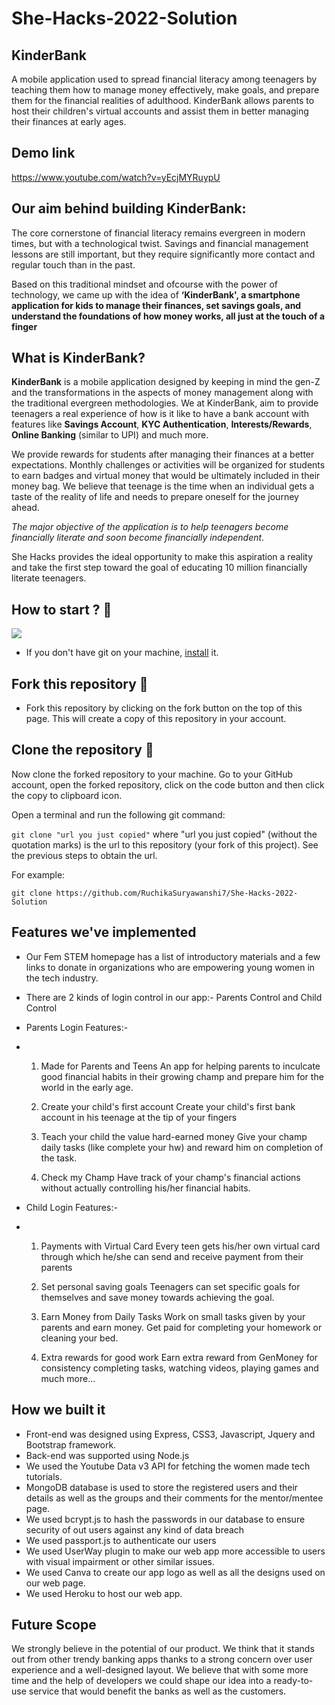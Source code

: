 # She-Hacks-2022-Solution

## KinderBank

A mobile application used to spread financial literacy among teenagers by teaching them how to manage money effectively, make goals, and prepare them for the financial realities of adulthood. KinderBank allows parents to host their children's virtual accounts and assist them in better managing their finances at early ages. 

## Demo link
https://www.youtube.com/watch?v=yEcjMYRuypU

## Our aim behind building KinderBank:

The core cornerstone of financial literacy remains evergreen in modern times, but with a technological twist. Savings and financial management lessons are still important, but they require significantly more contact and regular touch than in the past.

Based on this traditional mindset and ofcourse with the power of technology, we came up with the idea of **‘KinderBank', a smartphone application for kids to manage their finances, set savings goals, and understand the foundations of how money works, all just at the touch of a finger**

## What is KinderBank?

**KinderBank** is a mobile application designed by keeping in mind the gen-Z and the transformations in the aspects of money management along with the traditional 
evergreen methodologies. We at KinderBank, aim to provide teenagers a real experience of how is it like to have a bank account with features like **Savings Account**, 
**KYC Authentication**, **Interests/Rewards**, **Online Banking** (similar to UPI) and much more. 

We provide rewards for students after managing their finances at a better expectations. Monthly challenges or activities will be organized for students to earn badges and virtual money that would be ultimately included in their money bag.
We believe that teenage is the time when an individual gets a taste of the reality of life and needs to prepare oneself for the journey ahead. 

*The major objective of the application is to help teenagers become financially literate and soon become financially independent*. 

She Hacks provides the ideal opportunity to make this aspiration a reality and take the first step toward the goal of educating 10 million financially literate teenagers.

## How to start ? 🎪
![](http://pa1.narvii.com/6468/75242fadf2cc1df5ca1f5f8a1906a6a9db572dca_00.gif)
- If you don't have git on your machine, [install](https://docs.github.com/en/github/getting-started-with-github/set-up-git) it.

## Fork this repository 🚀
- Fork this repository by clicking on the fork button on the top of this page. This will create a copy of this repository in your account.

## Clone the repository 🏁
Now clone the forked repository to your machine. Go to your GitHub account, open the forked repository, click on the code button and then click the copy to clipboard icon.

Open a terminal and run the following git command:

`git clone "url you just copied"`
where "url you just copied" (without the quotation marks) is the url to this repository (your fork of this project). See the previous steps to obtain the url.

For example:

`git clone https://github.com/RuchikaSuryawanshi7/She-Hacks-2022-Solution`

## Features we've implemented
- Our Fem STEM homepage has a list of introductory materials and a few links to donate in organizations who are empowering young women in the tech industry.
- There are 2 kinds of login control in our app:- Parents Control and Child Control
- Parents Login Features:-
- 1. Made for Parents and Teens
     An app for helping parents to inculcate good financial habits in their growing champ and prepare him for the world in the early age.

  2. Create your child's first account
     Create your child's first bank account in his teenage at the tip of your fingers

  3. Teach your child the value hard-earned money
     Give your champ daily tasks (like complete your hw) and reward him on completion of the task.

  4. Check my Champ
     Have track of your champ's financial actions without actually controlling his/her financial habits.
     
- Child Login Features:-
- 1. Payments with Virtual Card
     Every teen gets his/her own virtual card through which he/she can send and receive payment from their parents

  2. Set personal saving goals
     Teenagers can set specific goals for themselves and save money towards achieving the goal.

  3. Earn Money from Daily Tasks
     Work on small tasks given by your parents and earn money. Get paid for completing your homework or cleaning your bed.

  4. Extra rewards for good work
     Earn extra reward from GenMoney for consistency completing tasks, watching videos, playing games and much more...


## How we built it
- Front-end was designed using Express, CSS3, Javascript, Jquery and Bootstrap framework.
- Back-end was supported using Node.js
- We used the Youtube Data v3 API for fetching the women made tech tutorials.
- MongoDB database is used to store the registered users and their details as well as the groups and their comments for the mentor/mentee page.
- We used bcrypt.js to hash the passwords in our database to ensure security of out users against any kind of data breach
- We used passport.js to authenticate our users
- We used UserWay plugin to make our web app more accessible to users with visual impairment or other similar issues.
- We used Canva to create our app logo as well as all the designs used on our web page.
- We used Heroku to host our web app.

## Future Scope
We strongly believe in the potential of our product. We think that it stands out from other trendy banking apps thanks to a strong concern over user experience and a well-designed layout. We believe that with some more time and the help of developers we could shape our idea into a ready-to-use service that would benefit the banks as well as the customers.

